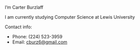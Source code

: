 I’m Carter Burzlaff

I am currently studying Computer Science at Lewis University

Contact info:
- Phone: (224) 523-3959
- Email: cburz6@gmail.com
